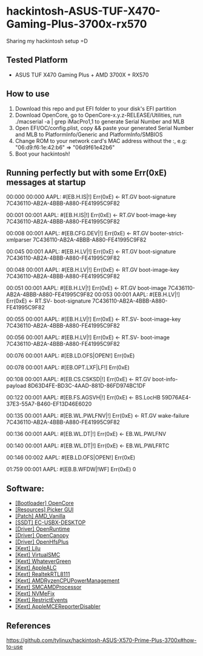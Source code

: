 
# hackintosh-ASUS-TUF-X470-Gaming-Plus-3700x-rx570
Sharing my hackintosh setup =D


## Tested Platform

-   ASUS TUF X470 Gaming Plus + AMD 3700X + RX570

## How to use

1. Download this repo and put EFI folder to your disk's EFI partition
2. Download OpenCore, go to OpenCore-x.y.z-RELEASE/Utilities, run ./macserial -a | grep iMacPro1,1 to generate Serial Number and MLB
3. Open EFI/OC/config.plist, copy && paste your generated Serial Number and MLB to PlatformInfo/Generic and PlatformInfo/SMBIOS
4. Change ROM to your network card's MAC address without the :, e.g: "06:d9:f6:1e:42:b6" => "06d9f61e42b6"
5. Boot your hackintosh!


## Running perfectly but with some Err(0xE) messages at startup
00:000 00:000 AAPL: #[EB.H.IS|!] Err(0xE) <- RT.GV boot-signature 7C436110-AB2A-4BBB-A880-FE41995C9F82

00:001 00:001 AAPL: #[EB.H.IS|!] Err(0xE) <- RT.GV boot-image-key 7C436110-AB2A-4BBB-A880-FE41995C9F82

00:008 00:001 AAPL: #[EB.CFG.DEV|!] Err(0xE) <- RT.GV booter-strict-xmlparser 7C436110-AB2A-4BBB-A880-FE41995C9F82

00:045 00:001 AAPL: #[EB.H.LV|!] Err(0xE) <- RT.GV boot-signature 7C436110-AB2A-4BBB-A880-FE41995C9F82

00:048 00:001 AAPL: #[EB.H.LV|!] Err(0xE) <- RT.GV boot-image-key 7C436110-AB2A-4BBB-A880-FE41995C9F82

00:051 00:001 AAPL: #[EB.H.LV|!] Err(0xE) <- RT.GV boot-image 7C436110-AB2A-4BBB-A880-FE41995C9F82
00:053 00:001 AAPL: #[EB.H.LV|!] Err(0xE) <- RT.SV- boot-signature 7C436110-AB2A-4BBB-A880-FE41995C9F82

00:055 00:001 AAPL: #[EB.H.LV|!] Err(0xE) <- RT.SV- boot-image-key 7C436110-AB2A-4BBB-A880-FE41995C9F82

00:056 00:001 AAPL: #[EB.H.LV|!] Err(0xE) <- RT.SV- boot-image 7C436110-AB2A-4BBB-A880-FE41995C9F82

00:076 00:001 AAPL: #[EB.LD.OFS|OPEN!] Err(0xE) 

00:078 00:001 AAPL: #[EB.OPT.LXF|LF!] Err(0xE)

00:108 00:001 AAPL: #[EB.CS.CSKSD|!] Err(0xE) <- RT.GV boot-info-payload 8D63D4FE-BD3C-4AAD-881D-86FD974BC1DF

00:122 00:001 AAPL: #[EB.FS.AGSVH|!] Err(0xE) <- BS.LocHB 59D76AE4-37E3-55A7-B460-EF13D46E6020

00:135 00:001 AAPL: #[EB.WL.PWLFNV|!] Err(0xE) <- RT.GV wake-failure 7C436110-AB2A-4BBB-A880-FE41995C9F82

00:136 00:001 AAPL: #[EB.WL.DT|!] Err(0xE) <- EB.WL.PWLFNV

00:140 00:001 AAPL: #[EB.WL.DT|!] Err(0xE) <- EB.WL.PWLFRTC

00:146 00:002 AAPL: #[EB.LD.OFS|OPEN!] Err(0xE) 

01:759 00:001 AAPL: #[EB.B.WFDW|!WF] Err(0xE) 0


## Software:

-   [[Bootloader] OpenCore](https://github.com/acidanthera/OpenCorePkg)
-   [[Resources] Picker GUI](https://github.com/acidanthera/OcBinaryData/tree/master/Resources)
-   [[Patch] AMD_Vanilla](https://github.com/AMD-OSX/AMD_Vanilla)
-   [[SSDT] EC-USBX-DESKTOP](https://github.com/dortania/Getting-Started-With-ACPI/blob/master/extra-files/compiled/SSDT-EC-USBX-DESKTOP.aml)
-   [[Driver] OpenRuntime](https://github.com/acidanthera/OpenCorePkg)
-   [[Driver] OpenCanopy](https://github.com/acidanthera/OpenCorePkg)
-   [[Driver] OpenHfsPlus](https://github.com/acidanthera/OpenCorePkg)
-   [[Kext] Lilu](https://github.com/acidanthera/Lilu)
-   [[Kext] VirtualSMC](https://github.com/acidanthera/VirtualSMC)
-   [[Kext] WhateverGreen](https://github.com/acidanthera/WhateverGreen)
-   [[Kext] AppleALC](https://github.com/acidanthera/AppleALC)
-   [[Kext] RealtekRTL8111](https://github.com/Mieze/RTL8111_driver_for_OS_X)
-   [[Kext] AMDRyzenCPUPowerManagement](https://github.com/trulyspinach/SMCAMDProcessor)
-   [[Kext] SMCAMDProcessor](https://github.com/trulyspinach/SMCAMDProcessor)
-   [[Kext] NVMeFix](https://github.com/acidanthera/NVMeFix)
-   [[Kext] RestrictEvents](https://github.com/acidanthera/RestrictEvents)
-   [[Kext] AppleMCEReporterDisabler](https://github.com/AMD-OSX/AMD_Vanilla/blob/opencore/Extra/AppleMCEReporterDisabler.kext.zip)
## References
https://github.com/tylinux/hackintosh-ASUS-X570-Prime-Plus-3700x#how-to-use
